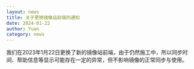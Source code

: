 ```yaml
---
layout: news
title: 关于更换镜像站前端的通知
date: 2024-01-22
author: Yuan
category: news
---
```


我们在2023年1月22日更换了新的镜像站前端，由于仍然施工中，所以同步时间、帮助信息等显示可能存在一定的异常，但不影响镜像的正常同步与使用。
